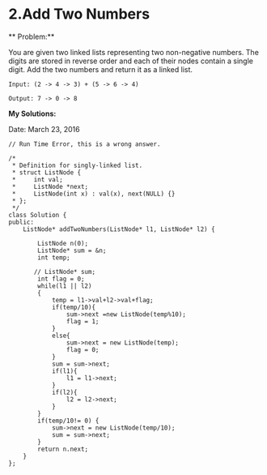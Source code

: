 # 2.Add Two Numbers

** Problem:**

You are given two linked lists representing two non-negative numbers. The digits are stored in reverse order and each of their nodes contain a single digit. Add the two numbers and return it as a linked list.


    Input: (2 -> 4 -> 3) + (5 -> 6 -> 4)

    Output: 7 -> 0 -> 8


**My Solutions:**

Date: March 23, 2016

    // Run Time Error, this is a wrong answer.
    
    /*
     * Definition for singly-linked list.
     * struct ListNode {
     *     int val;
     *     ListNode *next;
     *     ListNode(int x) : val(x), next(NULL) {}
     * };
     */
    class Solution {
    public:
        ListNode* addTwoNumbers(ListNode* l1, ListNode* l2) {

            ListNode n(0);
            ListNode* sum = &n;
            int temp;

           // ListNode* sum;
            int flag = 0;
            while(l1 || l2)
            {
                temp = l1->val+l2->val+flag;
                if(temp/10){
                    sum->next =new ListNode(temp%10);
                    flag = 1;
                } 
                else{
                    sum->next = new ListNode(temp);
                    flag = 0;
                }
                sum = sum->next;
                if(l1){
                    l1 = l1->next;
                }
                if(l2){
                    l2 = l2->next;
                }
            }
            if(temp/10!= 0) {
                sum->next = new ListNode(temp/10);
                sum = sum->next;
            }
            return n.next;
        }
    };